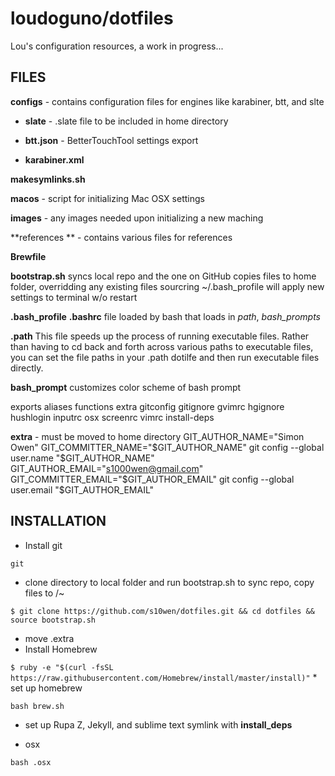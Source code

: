 loudoguno/dotfiles
======
Lou's configuration resources, a work in progress...


FILES
------

**configs** - contains configuration files for engines like karabiner, btt, and slte

* **slate** - .slate file to be included in home directory

* **btt.json** - BetterTouchTool settings export

* **karabiner.xml**

**makesymlinks.sh**

**macos** - script for initializing Mac OSX settings

**images** - any images needed upon initializing a new maching

**references ** - contains various files for references

**Brewfile**

**bootstrap.sh**
syncs local repo and the one on GitHub
copies files to home folder, overridding any existing files
sourcring ~/.bash_profile will apply new settings to terminal w/o restart

**.bash_profile**
**.bashrc**
file loaded by bash that loads in *path*, *bash_prompts*

**.path**
This file speeds up the process of running executable files. 
Rather than having to cd back and forth across various paths to executable files, you can set the file paths in your .path dotilfe and then run executable files directly.


**bash_prompt**
customizes color scheme of bash prompt

exports
aliases
functions
extra
gitconfig
gitignore
gvimrc
hgignore
hushlogin
inputrc
osx
screenrc
vimrc
install-deps

**extra** - must be moved to home directory
GIT_AUTHOR_NAME="Simon Owen"
GIT_COMMITTER_NAME="$GIT_AUTHOR_NAME"
git config --global user.name "$GIT_AUTHOR_NAME"
GIT_AUTHOR_EMAIL="s1000wen@gmail.com"
GIT_COMMITTER_EMAIL="$GIT_AUTHOR_EMAIL"
git config --global user.email "$GIT_AUTHOR_EMAIL"



INSTALLATION
------
* Install git

`git`
* clone directory to local folder and run bootstrap.sh to sync repo, copy files to /~

`$ git clone https://github.com/s10wen/dotfiles.git && cd dotfiles && source bootstrap.sh`
* move .extra
* Install Homebrew

`$ ruby -e "$(curl -fsSL https://raw.githubusercontent.com/Homebrew/install/master/install)"`
	* set up homebrew

`bash brew.sh`

* set up Rupa Z, Jekyll, and sublime text symlink with **install_deps**

* osx

`bash .osx`





















